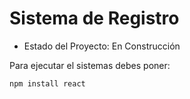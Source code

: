 <h1>Sistema de Registro</h1>

- Estado del Proyecto: En Construcción

Para ejecutar el sistemas debes poner:

```npm install react```
